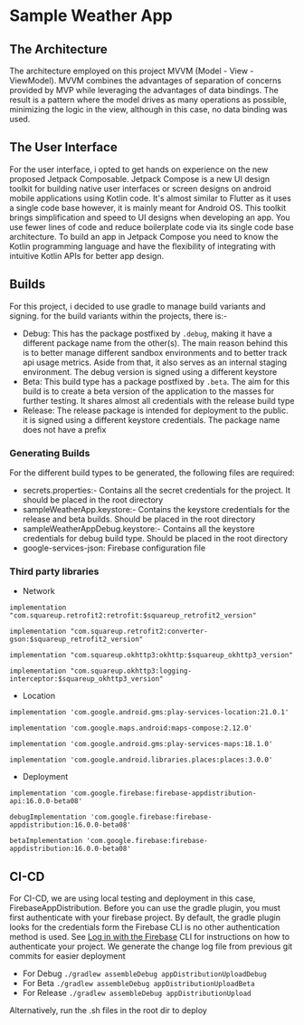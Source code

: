 # Sample Weather App

## The Architecture
The architecture employed on this project MVVM (Model - View - ViewModel). MVVM combines the advantages of separation of concerns provided by MVP while leveraging the advantages of data bindings. The result is a pattern where the model drives as many operations as possible, minimizing the logic in the view, although in this case,  no  data binding was used.

## The User Interface
For the user interface, i opted to get hands on experience on the new proposed Jetpack Composable. Jetpack Compose is a new UI design toolkit for building native user interfaces or screen designs on android mobile applications using Kotlin code. It's almost similar to Flutter as it uses a single code base however, it is mainly meant for Android OS. This toolkit brings simplification and speed to UI designs when developing an app. You use fewer lines of code and reduce boilerplate code via its single code base architecture. To build an app in Jetpack Compose you need to know the Kotlin programming language and have the flexibility of integrating with intuitive Kotlin APIs for better app design.

## Builds
For this project, i decided to use gradle to manage build variants and signing. for the build variants within the projects, there is:- 
- Debug: This has the package postfixed by `.debug`, making it have a different package name from the other(s). The main reason behind this is to better manage different sandbox environments and to better track api usage metrics. Aside from that, it also serves as an internal staging environment. The debug version is signed using a different keystore
- Beta: This build type has a package postfixed by `.beta`. The aim for this build is to create a beta version of the application to the masses for further testing. It shares almost all credentials with the release build type
- Release: The release package is intended for deployment to the public. it is signed using a different keystore credentials. The package name does not have a prefix

### Generating Builds
For the different build types to be generated, the following files are required:
- secrets.properties:- Contains all the secret credentials for the project. It should be placed in the root directory
- sampleWeatherApp.keystore:- Contains the keystore credentials for the release and beta builds. Should be placed in the root directory
- sampleWeatherAppDebug.keystore:- Contains all the keystore credentials for debug build type. Should be placed in the root directory
- google-services-json: Firebase configuration file

### Third party libraries
- Network

`implementation "com.squareup.retrofit2:retrofit:$squareup_retrofit2_version"`

`implementation "com.squareup.retrofit2:converter-gson:$squareup_retrofit2_version"`

`implementation "com.squareup.okhttp3:okhttp:$squareup_okhttp3_version"`

`implementation "com.squareup.okhttp3:logging-interceptor:$squareup_okhttp3_version"`


- Location

`implementation 'com.google.android.gms:play-services-location:21.0.1'`

`implementation 'com.google.maps.android:maps-compose:2.12.0'`

`implementation 'com.google.android.gms:play-services-maps:18.1.0'`

`implementation 'com.google.android.libraries.places:places:3.0.0'`

- Deployment

`implementation 'com.google.firebase:firebase-appdistribution-api:16.0.0-beta08'`

`debugImplementation 'com.google.firebase:firebase-appdistribution:16.0.0-beta08'`

`betaImplementation 'com.google.firebase:firebase-appdistribution:16.0.0-beta08'`

## CI-CD
For CI-CD, we are using local testing and deployment in this case, FirebaseAppDistribution. Before you can use the gradle plugin, you must first authenticate with your firebase project. By default, the gradle plugin looks for the credentials form the Firebase CLI is no other authentication method is used. See <a href="https://firebase.google.com/docs/cli#sign-in-test-cli">Log in with the Firebase</a> CLI for instructions on how to authenticate your project.
We generate the change log file from previous git commits for easier deployment
- For Debug `./gradlew assembleDebug appDistributionUploadDebug`
- For Beta `./gradlew assembleDebug appDistributionUploadBeta`
- For Release `./gradlew assembleDebug appDistributionUpload`

Alternatively, run the .sh files in the root dir to deploy